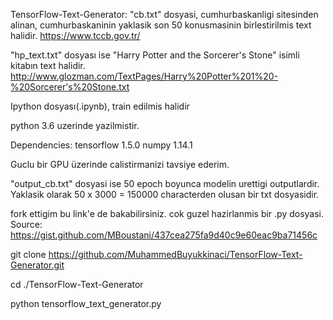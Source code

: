 TensorFlow-Text-Generator:
"cb.txt" dosyasi, cumhurbaskanligi sitesinden alinan, cumhurbaskaninin yaklasik son 50 konusmasinin birlestirilmis text halidir.
https://www.tccb.gov.tr/

"hp_text.txt" dosyası ise "Harry Potter and the Sorcerer's Stone" isimli kitabın text halidir.
http://www.glozman.com/TextPages/Harry%20Potter%201%20-%20Sorcerer's%20Stone.txt

Ipython dosyası(.ipynb), train edilmis halidir

python 3.6 uzerinde yazilmistir.

Dependencies:
tensorflow 1.5.0
numpy 1.14.1

Guclu bir GPU üzerinde calistirmanizi tavsiye ederim.

"output_cb.txt" dosyasi ise 50 epoch boyunca modelin urettigi outputlardir. Yaklasik olarak 50 x 3000 = 150000 characterden olusan bir txt dosyasidir. 


fork ettigim bu link'e de bakabilirsiniz. cok guzel hazirlanmis bir .py dosyasi.
Source: https://gist.github.com/MBoustani/437cea275fa9d40c9e60eac9ba71456c

git clone https://github.com/MuhammedBuyukkinaci/TensorFlow-Text-Generator.git

cd ./TensorFlow-Text-Generator

python tensorflow_text_generator.py


